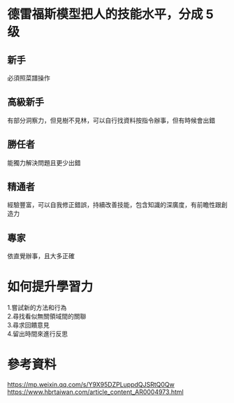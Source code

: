 # 德雷福斯模型把人的技能水平，分成 5 级
## 新手
必須照菜譜操作
## 高級新手
有部分洞察力，但見樹不見林，可以自行找資料按指令辦事，但有時候會出錯
## 勝任者
能獨力解決問題且更少出錯
## 精通者
經驗豐富，可以自我修正錯誤，持續改善技能，包含知識的深廣度，有前瞻性跟創造力
## 專家
依直覺辦事，且大多正確

# 如何提升學習力     
1.嘗試新的方法和行為  
2.尋找看似無關領域間的關聯  
3.尋求回饋意見  
4.留出時間來進行反思  

# 參考資料  
https://mp.weixin.qq.com/s/Y9X95DZPLuppdQJSRtQ0Qw  
https://www.hbrtaiwan.com/article_content_AR0004973.html  
